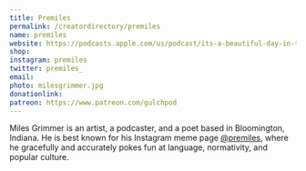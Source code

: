 ```yaml
---
title: Premiles
permalink: /creatordirectory/premiles
name: premiles
website: https://podcasts.apple.com/us/podcast/its-a-beautiful-day-in-the-gulch/id1463711771
shop:
instagram: premiles
twitter: premiles_
email: 
photo: milesgrimmer.jpg
donationlink:
patreon: https://www.patreon.com/gulchpod
---
```

Miles Grimmer is an artist, a podcaster, and a poet based in Bloomington, Indiana. He is best known for his Instagram meme page [@premiles](https://www.instagram.com/premiles/?hl=en), where he gracefully and accurately pokes fun at language, normativity, and popular culture. 
